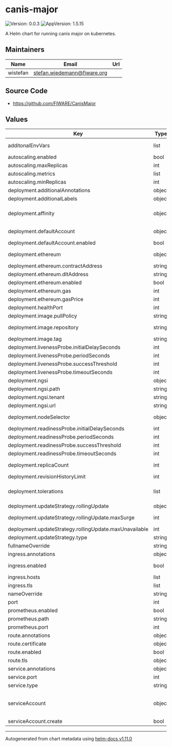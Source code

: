 # canis-major

![Version: 0.0.3](https://img.shields.io/badge/Version-0.0.3-informational?style=flat-square) ![AppVersion: 1.5.15](https://img.shields.io/badge/AppVersion-1.5.15-informational?style=flat-square)

A Helm chart for running canis major on kubernetes.

## Maintainers

| Name | Email | Url |
| ---- | ------ | --- |
| wistefan | <stefan.wiedemann@fiware.org> |  |

## Source Code

* <https://github.com/FIWARE/CanisMajor>

## Values

| Key | Type | Default | Description |
|-----|------|---------|-------------|
| additonalEnvVars | list | `[]` | a list of additional env vars to be set, check the canis-major docu for all available options |
| autoscaling.enabled | bool | `false` |  |
| autoscaling.maxReplicas | int | `10` | maximum number of running pods |
| autoscaling.metrics | list | `[]` | metrics to react on |
| autoscaling.minReplicas | int | `1` | minimum number of running pods |
| deployment.additionalAnnotations | object | `{}` | additional annotations for the deployment, if required |
| deployment.additionalLabels | object | `{}` | additional labels for the deployment, if required |
| deployment.affinity | object | `{}` | affinity template ref: https://kubernetes.io/docs/concepts/configuration/assign-pod-node/#affinity-and-anti-affinity |
| deployment.defaultAccount | object | `{"enabled":true}` | configuration for the default account to be used in case no wallet information is provided |
| deployment.defaultAccount.enabled | bool | `true` | should a default account be used |
| deployment.ethereum | object | `{"contractAddress":"0x476059cd57800db8eb88f67c2aa38a6fcf8251e0","dltAddress":"http://15.236.0.91:22000","enabled":true,"gas":3000000,"gasPrice":0}` | configuration to be used when connecting with an ethereum compatible blockchain |
| deployment.ethereum.contractAddress | string | `"0x476059cd57800db8eb88f67c2aa38a6fcf8251e0"` | address of the contract to be used |
| deployment.ethereum.dltAddress | string | `"http://15.236.0.91:22000"` | address of a blockchain node |
| deployment.ethereum.enabled | bool | `true` | should canis-major connect to an ethereum blockchain |
| deployment.ethereum.gas | int | `3000000` | gas to be used for the transactions |
| deployment.ethereum.gasPrice | int | `0` | price of the gas |
| deployment.healthPort | int | `9090` | port to request health information at |
| deployment.image.pullPolicy | string | `"IfNotPresent"` | specification of the image pull policy |
| deployment.image.repository | string | `"quay.io/fiware/canis-major"` | canis-major image name ref: https://quay.io/repository/fiware/canis-major |
| deployment.image.tag | string | `"1.5.15"` | tag of the image to be used |
| deployment.livenessProbe.initialDelaySeconds | int | `30` |  |
| deployment.livenessProbe.periodSeconds | int | `10` |  |
| deployment.livenessProbe.successThreshold | int | `1` |  |
| deployment.livenessProbe.timeoutSeconds | int | `30` |  |
| deployment.ngsi | object | `{"path":"ngsi-ld/v1","tenant":"default","url":"http://ngsi-ld-broker:1026"}` | configuration for connecting the ngsi-ld api |
| deployment.ngsi.path | string | `"ngsi-ld/v1"` | path to be used as base |
| deployment.ngsi.tenant | string | `"default"` | tenant to be used with the api |
| deployment.ngsi.url | string | `"http://ngsi-ld-broker:1026"` | url that ngsi-ld is available at |
| deployment.nodeSelector | object | `{}` | selector template ref: https://kubernetes.io/docs/user-guide/node-selection/ |
| deployment.readinessProbe.initialDelaySeconds | int | `31` |  |
| deployment.readinessProbe.periodSeconds | int | `10` |  |
| deployment.readinessProbe.successThreshold | int | `1` |  |
| deployment.readinessProbe.timeoutSeconds | int | `30` |  |
| deployment.replicaCount | int | `1` | initial number of target replications, can be different if autoscaling is enabled |
| deployment.revisionHistoryLimit | int | `3` | number of old replicas to be retained |
| deployment.tolerations | list | `[]` | tolerations template ref: ref: https://kubernetes.io/docs/concepts/configuration/taint-and-toleration/ |
| deployment.updateStrategy.rollingUpdate | object | `{"maxSurge":1,"maxUnavailable":0}` | new pods will be added gradually |
| deployment.updateStrategy.rollingUpdate.maxSurge | int | `1` | number of pods that can be created above the desired amount while updating |
| deployment.updateStrategy.rollingUpdate.maxUnavailable | int | `0` | number of pods that can be unavailable while updating |
| deployment.updateStrategy.type | string | `"RollingUpdate"` | type of the update |
| fullnameOverride | string | `""` | option to override the fullname config in the _helpers.tpl |
| ingress.annotations | object | `{}` | annotations to be added to the ingress |
| ingress.enabled | bool | `false` | should there be an ingress to connect canis-major with the public internet |
| ingress.hosts | list | `[]` | all hosts to be provided |
| ingress.tls | list | `[]` | configure the ingress' tls |
| nameOverride | string | `""` | option to override the name config in the _helpers.tpl |
| port | int | `8080` | port that the canis-major container uses |
| prometheus.enabled | bool | `true` | should prometheus scrape be enabled |
| prometheus.path | string | `"/prometheus"` | path for prometheus scrape |
| prometheus.port | int | `9090` | port prometheus scrape is available at |
| route.annotations | object | `{}` | annotations to be added to the route |
| route.certificate | object | `{}` |  |
| route.enabled | bool | `false` |  |
| route.tls | object | `{}` | tls configuration for the route |
| service.annotations | object | `{}` | additional annotations, if required |
| service.port | int | `8080` | port to be used by the service |
| service.type | string | `"ClusterIP"` | service type |
| serviceAccount | object | `{"create":false}` | if a canis-major specific service account should be used, it can be configured here ref: https://kubernetes.io/docs/tasks/configure-pod-container/configure-service-account/ |
| serviceAccount.create | bool | `false` | specifies if the account should be created |

----------------------------------------------
Autogenerated from chart metadata using [helm-docs v1.11.0](https://github.com/norwoodj/helm-docs/releases/v1.11.0)
